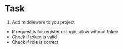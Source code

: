# Task
1. Add middleware to you project
 - If request is for register or login, allow without token
 - Check if token is valid
 - Check if role is correct